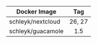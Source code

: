 
| Docker Image        |      Tag                           |
|---------------------|:----------------------------------:|
| schleyk/nextcloud   | 26, 27                             |
| schleyk/guacamole   | 1.5                                |
